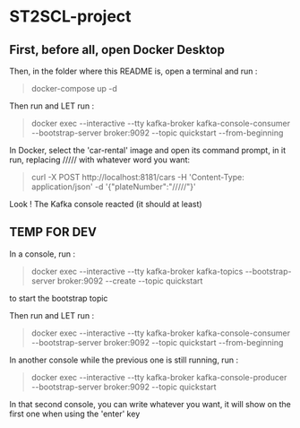 # ST2SCL-project

## First, before all, open Docker Desktop

Then, in the folder where this README is, open a terminal and run :
  > docker-compose up -d

Then run and LET run :
  > docker exec --interactive --tty kafka-broker kafka-console-consumer --bootstrap-server broker:9092 --topic quickstart --from-beginning

In Docker, select the 'car-rental' image and open its command prompt, in it run, replacing ///// with whatever word you want:
  > curl -X POST http://localhost:8181/cars -H 'Content-Type: application/json' -d '{"plateNumber":"/////"}'

Look ! The Kafka console reacted (it should at least)



## TEMP FOR DEV

In a console, run :
  > docker exec --interactive --tty kafka-broker kafka-topics --bootstrap-server broker:9092 --create --topic quickstart

to start the bootstrap topic

Then run and LET run :
  > docker exec --interactive --tty kafka-broker kafka-console-consumer --bootstrap-server broker:9092 --topic quickstart --from-beginning

In another console while the previous one is still running, run :
  > docker exec --interactive --tty kafka-broker kafka-console-producer --bootstrap-server broker:9092 --topic quickstart

In that second console, you can write whatever you want, it will show on the first one when using the 'enter' key
